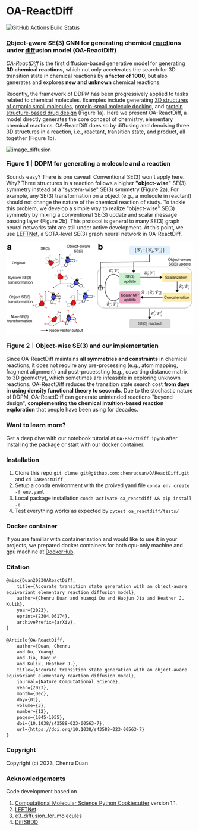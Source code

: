 OA-ReactDiff
==============================
[//]: # (Badges)
[![GitHub Actions Build Status](https://github.com/chenruduan/OAReactDiff/workflows/CI/badge.svg)](https://github.com/chenruduan/OAReactDiff/actions?query=workflow%3ACI)

### <ins>O</ins>bject-<ins>a</ins>ware SE(3) GNN for generating chemical <ins>react</ins>ions under <ins>diff</ins>usion model (OA-ReactDiff)

*OA-ReactDiff* is the first diffusion-based generative model for generating  **3D chemical reactions**, which not only accelerates the search for 3D transition state in chemical reactions by **a factor of 1000**, but also generates and explores **new and unknown** chemical reactions.

Recently, the framework of DDPM has been progressively applied to tasks related to chemical molecules. Examples include generating [3D structures of organic small molecules](https://arxiv.org/abs/2203.17003), [protein-small molecule docking](https://arxiv.org/abs/2210.01776), and [protein structure-based drug design](https://arxiv.org/abs/2210.13695) (Figure 1a). Here we present OA-ReactDiff, a model directly generates the core concept of chemistry, elementary chemical reactions. OA-ReactDiff does so by diffusing and denoising three 3D structures in a reaction, i.e., reactant, transition state, and product, all together (Figure 1b).

<div>
    <img src="./figures/F1_ReactDiff_v2.png" alt="image_diffusion" width="750" title="image_diffusion">
    <p style='font-size:1rem; font-weight:bold'>Figure 1｜DDPM for generating a molecule and a reaction</p>
</div>

Sounds easy? There is one caveat! Conventional SE(3) won't apply here. Why? Three structures in a reaction follows a higher **"object-wise"** SE(3) symmetry instead of a "system-wise" SE(3) symmetry (Figure 2a). For example, any SE(3) transformation on a object (e.g., a molecule in reactant) should not change the nature of the chemical reaction of study. To tackle this problem, we develop a simple way to realize "object-wise" SE(3) symmetry by mixing a conventional SE(3) update and scalar message passing layer (Figure 2b). This protocol is general to many SE(3) graph neural networks taht are still under active development. At this point, we use [LEFTNet](https://arxiv.org/abs/2304.04757), a SOTA-level SE(3) graph neural network in OA-ReactDiff.

<div>
    <img src="./figures/F2_OASE3_v2.png" alt="image_diffusion" width="750" title="image_diffusion">
    <p style='font-size:1rem; font-weight:bold'>Figure 2｜Object-wise SE(3) and our implementation</p>
</div>

Since OA-ReactDiff maintains **all symmetries and constraints** in chemical reactions, it does not require any pre-processing (e.g., atom mapping, fragment alignment) and post-processting (e.g., coverting distance matrix to 3D geometry), which sometimes are infeasible in exploring unknown reactions. OA-ReactDiff reduces the transition state search cost **from days in using density functional theory to seconds**. Due to the stochastic nature of DDPM, OA-ReactDiff can generate unintended reactions "beyond design", **complementing the chemical intuition-based reaction exploration** that people have been using for decades.


### Want to learn more? 
Get a deep dive with our notebook tutorial at `OA-ReactDiff.ipynb` after installing the package or start with our docker container.

### Installation
1. Clone this repo `git clone git@github.com:chenruduan/OAReactDiff.git` and `cd OAReactDiff`  
2. Setup a conda environment with the proived yaml file `conda env create -f env.yaml`
3. Local package installation `conda activate oa_reactdiff && pip install -e .`
4. Test everything works as expected by `pytest oa_reactdiff/tests/`

### Docker container
If you are familiar with containerization and would like to use it in your projects, we prepared docker containers for both cpu-only machine and gpu machine at [DockerHub](https://hub.docker.com/r/chenruduan/oa_reactdiff/tags).


### Citation
```
@misc{Duan2023OAReactDiff,
    title={Accurate transition state generation with an object-aware equivariant elementary reaction diffusion model}, 
    author={Chenru Duan and Yuanqi Du and Haojun Jia and Heather J. Kulik},
    year={2023},
    eprint={2304.06174},
    archivePrefix={arXiv},
}

@Article{OA-ReactDiff,
    author={Duan, Chenru
    and Du, Yuanqi
    and Jia, Haojun
    and Kulik, Heather J.},
    title={Accurate transition state generation with an object-aware equivariant elementary reaction diffusion model},
    journal={Nature Computational Science},
    year={2023},
    month={Dec},
    day={01},
    volume={3},
    number={12},
    pages={1045-1055},
    doi={10.1038/s43588-023-00563-7},
    url={https://doi.org/10.1038/s43588-023-00563-7}
}
```


### Copyright

Copyright (c) 2023, Chenru Duan


### Acknowledgements

Code development based on
1. [Computational Molecular Science Python Cookiecutter](https://github.com/molssi/cookiecutter-cms) version 1.1.
2. [LEFTNet](https://github.com/yuanqidu/LeftNet)
3. [e3_diffusion_for_molecules](https://github.com/ehoogeboom/e3_diffusion_for_molecules)
4. [DiffSBDD](https://github.com/arneschneuing/DiffSBDD)

